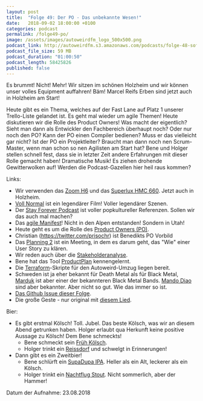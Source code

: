 ```yaml
---
layout: post
title:  "Folge 49: Der PO - Das unbekannte Wesen!"
date:   2018-09-02 18:00:00 +0100
categories: podcast
permalink: /folge49-po/
image: /assets/images/autoweirdfm_logo_500x500.png
podcast_link: http://autoweirdfm.s3.amazonaws.com/podcasts/folge-48-software-crafting-pt2.mp3
podcast_file_size: 59 MB
podcast_duration: "01:00:50"
podcast_length: 58425826
published: false
---
```

Es brummt! Nicht! Mehr! Wir sitzen im schönen Holzheim und wir können unser volles Equipment auffahren! Bäm! Marcel Reifs Erben sind jetzt auch in Holzheim am Start!

Heute gibt es ein Thema, welches auf der Fast Lane auf Platz 1 unserer Trello-Liste gelandet ist.
Es geht mal wieder um agile Themen! Heute diskutieren wir die Rolle des Product Owners!
Was macht der eigentlich? Sieht man dann als Entwickler den Fachbereich überhaupt noch? Oder nur noch den PO? 
Kann der PO einen Compiler bedienen? Muss er das vielleicht gar nicht?
Ist der PO ein Projektleiter? Braucht man dann noch nen Scrum-Master, wenn man schon so nen Agilisten am Start hat? 
Bene und Holger stellen schnell fest, dass sie in letzter Zeit andere Erfahrungen mit dieser Rolle gemacht haben! Dramatische Musik! Es ziehen drohende Gewitterwolken auf! Werden die Podcast-Gazellen hier heil raus kommen?

Links:

- Wir verwenden das [Zoom H6](https://www.thomann.de/de/zoom_h6.htm) und das [Superlux HMC 660](https://www.thomann.de/de/superlux_hmc_660_x.htm). Jetzt auch in Holzheim.
- [Voll Normal](https://de.wikipedia.org/wiki/Voll_normaaal) ist ein legendärer Film! Voller legendärer Szenen.
- Der [Stay Forever Podcast](https://www.stayforever.de/) ist voller popkultureller Referenzen. Sollen wir das auch mal machen?
- Das [agile Manifest](http://agilemanifesto.org/history.html)! Nicht in den Alpen entstanden! Sondern in Utah!
- Heute geht es um die Rolle des [Product Owners (PO)](http://scrum-master.de/Scrum-Rollen/Scrum-Rollen_Product_Owner).
- Christian (https://twitter.com/prisochr) ist Benedikts PO Vorbild
- Das [Planning 2](https://blog.borisgloger.com/2013/01/21/bastelecke-sprint-planning-2/) ist ein Meeting, in dem es darum geht, das "Wie" einer User Story zu klären.
- Wir reden auch über die [Stakeholderanalyse](https://www.openpm.info/display/openPM/Stakeholderanalyse).
- Bene hat das Tool [ProductPlan](https://www.productplan.com/) kennengelernt.
- Die [Terraform](https://www.terraform.io/)-Skripte für den Autoweird-Umzug liegen bereit.
- Schweden ist ja eher bekannt für Death Metal als für Black Metal, [Marduk](https://de.wikipedia.org/wiki/Marduk_(Band)) ist aber einer der bekannteren Black Metal Bands. [Mando Diao](https://de.wikipedia.org/wiki/Mando_Diao) sind aber bekannter. Aber nicht so gut. Wie das immer so ist.
- [Das Github Issue dieser Folge](https://github.com/autoweirdfm/autoweirdfm.github.io/issues/57).
- Die große Geste - nur original mit [diesem Lied](https://www.youtube.com/watch?v=quRsHcaFJjA).

Bier:

- Es gibt erstmal Kölsch! Toll. Jubel. Das beste Kölsch, was wir an diesem Abend getrunken haben. Holger erlaubt qua Herkunft keine positive Aussage zu Kölsch! Dem Bene schmeckts!
  - Bene schmeckt sein [Früh Kölsch](https://untappd.com/b/colner-hofbrau-fruh-fruh-kolsch/1639).
  - Holger trinkt ein [Reissdorf](https://untappd.com/b/privat-brauerei-heinrich-reissdorf-reissdorf-kolsch/27194) und schwelgt in Erinnerungen!
- Dann gibt es ein Zweitbier!
  - Bene schlürft ein [SupaDupa IPA](https://untappd.com/b/ueberquell-brauwerkstatt-supadupa-ipa/2215280). Heller als ein Alt, leckerer als ein Kölsch.
  - Holger trinkt ein [Nachtflug Stout](https://untappd.com/b/propeller-bier-nachtflug/139896).
  Nicht sommerlich, aber der Hammer!

Datum der Aufnahme: 23.08.2018




